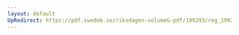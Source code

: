 ```yaml
---
layout: default
UpRedirect: https://pdf.swedeb.se/riksdagen-volumeG-pdf/199293/reg_199293/reg_199293_0338.pdf
---
```

